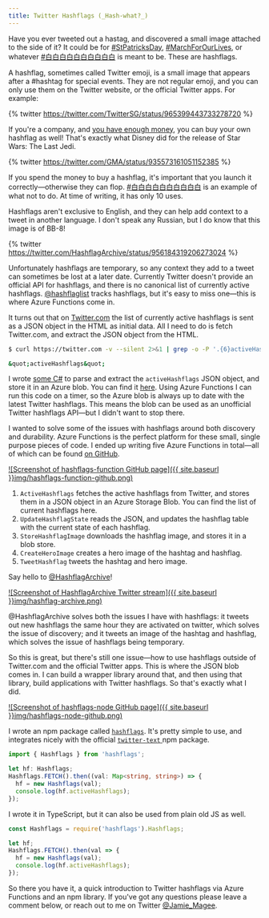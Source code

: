```yaml
---
title: Twitter Hashflags (_Hash-what?_)
---
```


Have you ever tweeted out a hastag, and discovered a small image attached to the side of it? It could be for [#StPatricksDay](https://twitter.com/HashflagArchive/status/972005822388514818), [#MarchForOurLives](https://twitter.com/HashflagArchive/status/972170656912723969), or whatever [#白白白白白白白白白白](https://twitter.com/HashflagArchive/status/960529700442566656) is meant to be. These are hashflags.

A hashflag, sometimes called Twitter emoji, is a small image that appears after a #hashtag for special events. They are not regular emoji, and you can only use them on the Twitter website, or the official Twitter apps. For example:

{% twitter https://twitter.com/TwitterSG/status/965399443733278720 %}

If you're a company, and [you have enough money](http://www.adweek.com/digital/twitters-branded-emojis-come-million-dollar-commitment-169327/), you can buy your own hashflag as well! That's exactly what Disney did for the release of Star Wars: The Last Jedi.

{% twitter https://twitter.com/GMA/status/935573161051152385 %}

If you spend the money to buy a hashflag, it's important that you launch it correctly—otherwise they can flop. [#白白白白白白白白白白](https://twitter.com/HashflagArchive/status/960529700442566656) is an example of what not to do. At time of writing, it has only 10 uses.

Hashflags aren't exclusive to English, and they can help add context to a tweet in another language. I don't speak any Russian, but I do know that this image is of BB-8!

{% twitter https://twitter.com/HashflagArchive/status/956184319206273024 %}

Unfortunately hashflags are temporary, so any context they add to a tweet can sometimes be lost at a later date. Currently Twitter doesn't provide an official API for hashflags, and there is no canonical list of currently active hashflags. [@hashflaglist](https://twitter.com/hashflaglist) tracks hashflags, but it's easy to miss one—this is where Azure Functions come in.

It turns out that on [Twitter.com](https://twitter.com) the list of currently active hashflags is sent as a JSON object in the HTML as initial data. All I need to do is fetch Twitter.com, and extract the JSON object from the HTML.

```bash
$ curl https://twitter.com -v --silent 2>&1 | grep -o -P '.{6}activeHashflags.{6}'

&quot;activeHashflags&quot;
```

I wrote [some C#](https://github.com/JamieMagee/hashflags-function/blob/master/hashflags/ActiveHashflags.cs) to parse and extract the `activeHashflags` JSON object, and store it in an Azure blob. You can find it [here](https://hashflags.blob.core.windows.net/json/activeHashflags). Using Azure Functions I can run this code on a timer, so the Azure blob is always up to date with the latest Twitter hashflags. This means the blob can be used as an unofficial Twitter hashflags API—but I didn't want to stop there.

I wanted to solve some of the issues with hashflags around both discovery and durability. Azure Functions is the perfect platform for these small, single purpose pieces of code. I ended up writing five Azure Functions in total—all of which can be found [on GitHub](https://github.com/JamieMagee/hashflags-function).

[![Screenshot of hashflags-function GitHub page]({{ site.baseurl }}img/hashflags-function-github.png)](https://github.com/JamieMagee/hashflags-function)

1.  `ActiveHashflags` fetches the active hashflags from Twitter, and stores them in a JSON object in an Azure Storage Blob. You can find the list of current hashflags here.
2.  `UpdateHashflagState` reads the JSON, and updates the hashflag table with the current state of each hashflag.
3.  `StoreHashflagImage` downloads the hashflag image, and stores it in a blob store.
4.  `CreateHeroImage` creates a hero image of the hashtag and hashflag.
5.  `TweetHashflag` tweets the hashtag and hero image.

Say hello to [@HashflagArchive](https://twitter.com/HashflagArchive)!

[![Screenshot of HashflagArchive Twitter stream]({{ site.baseurl }}img/hashflag-archive.png)](https://twitter.com/HashflagArchive)

@HashflagArchive solves both the issues I have with hashflags: it tweets out new hashflags the same hour they are activated on twitter, which solves the issue of discovery; and it tweets an image of the hashtag and hashflag, which solves the issue of hashflags being temporary.

So this is great, but there's still one issue—how to use hashflags outside of Twitter.com and the official Twitter apps. This is where the JSON blob comes in. I can build a wrapper library around that, and then using that library, build applications with Twitter hashflags. So that's exactly what I did.

[![Screenshot of hashflags-node GitHub page]({{ site.baseurl }}img/hashflags-node-github.png)](https://github.com/JamieMagee/hashflags-node)

I wrote an npm package called [`hashflags`](https://www.npmjs.com/package/hashflags). It's pretty simple to use, and integrates nicely with the official [`twitter-text` ](https://www.npmjs.com/package/twitter-text) npm package.

```ts
import { Hashflags } from 'hashflags';

let hf: Hashflags;
Hashflags.FETCH().then((val: Map<string, string>) => {
  hf = new Hashflags(val);
  console.log(hf.activeHashflags);
});
```

I wrote it in TypeScript, but it can also be used from plain old JS as well.

```js
const Hashflags = require('hashflags').Hashflags;

let hf;
Hashflags.FETCH().then(val => {
  hf = new Hashflags(val);
  console.log(hf.activeHashflags);
});
```

So there you have it, a quick introduction to Twitter hashflags via Azure Functions and an npm library. If you've got any questions please leave a comment below, or reach out to me on Twitter [@Jamie_Magee](https://twitter.com/Jamie_Magee).
